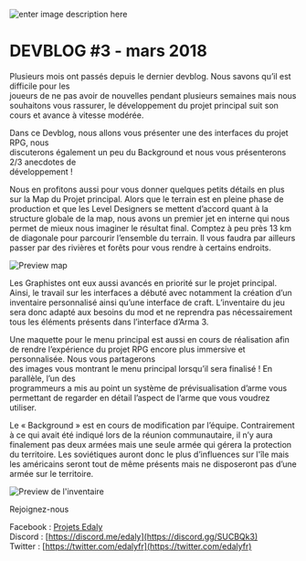 ![enter image description here](https://www.edaly.fr/wp-content/uploads/2018/04/DB_3_Website.png)
# DEVBLOG #3 - mars 2018

Plusieurs mois ont passés depuis le dernier devblog. Nous savons qu’il est difficile pour les  
joueurs de ne pas avoir de nouvelles pendant plusieurs semaines mais nous souhaitons vous rassurer, le développement du projet principal suit son cours et avance à vitesse modérée.

Dans ce Devblog, nous allons vous présenter une des interfaces du projet RPG, nous  
discuterons également un peu du Background et nous vous présenterons 2/3 anecdotes de  
développement !

Nous en profitons aussi pour vous donner quelques petits détails en plus sur la Map du Projet principal. Alors que le terrain est en pleine phase de production et que les Level Designers se mettent d’accord quant à la structure globale de la map, nous avons un premier jet en interne qui nous permet de mieux nous imaginer le résultat final. Comptez à peu près 13 km de diagonale pour parcourir l’ensemble du terrain. Il vous faudra par ailleurs passer par des rivières et forêts pour vous rendre à certains endroits.

![Preview map](https://www.edaly.fr/wp-content/uploads/2018/03/image1-1024x477.png)

Les Graphistes ont eux aussi avancés en priorité sur le projet principal. Ainsi, le travail sur les interfaces a débuté avec notamment la création d’un inventaire personnalisé ainsi qu’une interface de craft. L’inventaire du jeu sera donc adapté aux besoins du mod et ne reprendra pas nécessairement tous les éléments présents dans l’interface d’Arma 3.

Une maquette pour le menu principal est aussi en cours de réalisation afin de rendre l’expérience du projet RPG encore plus immersive et personnalisée. Nous vous partagerons  
des images vous montrant le menu principal lorsqu’il sera finalisé ! En parallèle, l’un des  
programmeurs a mis au point un système de prévisualisation d’arme vous permettant de regarder en détail l’aspect de l’arme que vous voudrez utiliser.

Le « Background » est en cours de modification par l’équipe. Contrairement à ce qui avait été indiqué lors de la réunion communautaire, il n’y aura finalement pas deux armées mais une seule armée qui gérera la protection du territoire. Les soviétiques auront donc le plus d’influences sur l'île mais les américains seront tout de même présents mais ne disposeront pas d’une armée sur le territoire.

![Preview de l'inventaire](https://www.edaly.fr/wp-content/uploads/2018/03/image2-1024x578.png)

Rejoignez-nous

Facebook : [Projets Edaly](https://www.facebook.com/Projets-Edaly-216092102257899/)  
Discord : [https://discord.me/edaly](https://discord.gg/SUCBQk3)  
Twitter : [https://twitter.com/edalyfr](https://twitter.com/edalyfr)
